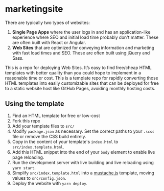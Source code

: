 # marketingsite
There are typically two types of websites:
1. **Single Page Apps** where the user logs in and has an application-like experience where SEO and initial load time probably don't matter.  These are often built with React or Angular.
1. **Web Sites** that are optimized for conveying information and marketing with fast load times and SEO.  These are often built using jQuery and Sass.

This is a repo for deploying Web Sites.  It’s easy to find free/cheap HTML templates with better quality than you could hope to implement in a reasonable time or cost.  This is a template repo for rapidly converting those HTML templates into easily customizable sites that can be deployed for free to a static website host like GitHub Pages, avoiding monthly hosting costs.

## Using the template
1. Find an HTML template for free or low-cost
1. Fork this repo
1. Add your template files to `src/`
1. Modify `package.json` as necessary.  Set the correct paths to your `.scss` file or remove the CSS build entirely.
1. Copy in the content of your template's `index.html` to `src/index.template.html`.
1. Add this HTML snippet into the end of your `body` element to enable live page reloading.
1. Run the development server with live building and live reloading using `yarn start`.
1. Simplify `src/index.template.html` into a [mustache.js](https://mustache.github.io/) template, moving values to `src/config.json`.
1. Deploy the website with `yarn deploy`.
